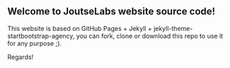 ## Welcome to JoutseLabs website source code!

This website is based on GitHub Pages + Jekyll + jekyll-theme-startbootstrap-agency, you can fork, clone or download this repo to use it for any purpose ;).

Regards!
